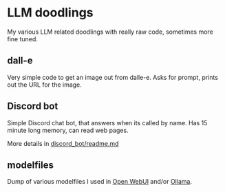 # LLM doodlings

My various LLM related doodlings with really raw code, sometimes more fine tuned.

## dall-e

Very simple code to get an image out from dalle-e. Asks for prompt, prints out
the URL for the image.

## Discord bot

Simple Discord chat bot, that answers when its called by name. Has 15 minute long memory, can read web pages.

More details in [discord_bot/readme.md](discord_bot/readme.md)

## modelfiles

Dump of various modelfiles I used in [Open WebUI](https://github.com/open-webui/open-webui) and/or [Ollama](https://ollama.ai). 
